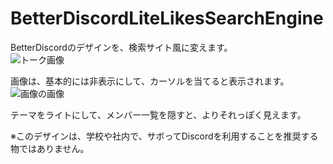 # BetterDiscordLiteLikesSearchEngine
BetterDiscordのデザインを、検索サイト風に変えます。  
![トーク画像](https://dl.dropboxusercontent.com/s/cp4vzoudvqygh25/%E3%82%B9%E3%82%AF%E3%83%AA%E3%83%BC%E3%83%B3%E3%82%B7%E3%83%A7%E3%83%83%E3%83%88%202019-01-13%2021.50.04.png)  
  
画像は、基本的には非表示にして、カーソルを当てると表示されます。
![画像の画像](https://dl.dropboxusercontent.com/s/1c14c2pnt55kugj/%E3%82%B9%E3%82%AF%E3%83%AA%E3%83%BC%E3%83%B3%E3%82%B7%E3%83%A7%E3%83%83%E3%83%88%202019-01-13%2021.52.58.png)  
  
テーマをライトにして、メンバー一覧を隠すと、よりそれっぽく見えます。 
  
※このデザインは、学校や社内で、サボってDiscordを利用することを推奨する物ではありません。
